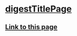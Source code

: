 # [digestTitlePage](https://truegelen.github.io/digestTitlePage/dist/)
[Link to this page](https://truegelen.github.io/digestTitlePage/dist/)
--------------------------------
